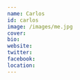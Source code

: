 ```yaml
---
name: Carlos
id: carlos
image: /images/me.jpg
cover:
bio:
website:
twitter:
facebook:
location:
---
```

